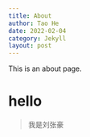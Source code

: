 ```yaml
---
title: About
author: Tao He
date: 2022-02-04
category: Jekyll
layout: post
---
```


This is an about page.

# hello 

> 我是刘张豪
